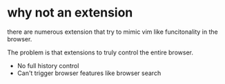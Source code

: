 # why not an extension
there are numerous extension that try to mimic vim like funcitonality in the browser.

The problem is that extensions to truly control the entire browser. 

- No full history control
- Can't trigger browser features like browser search


